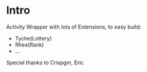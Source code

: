 # Intro

Activity Wrapper with lots of Extensions, to easy build:

- Tyche(Lottery)
- Rhea(Rank)
- ...

Special thanks to Crispgm, Eric
